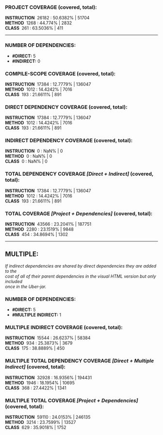 ### PROJECT COVERAGE (covered, total):  
**INSTRUCTION** &nbsp;26182 : 50.6382% | 51704  
**METHOD** &nbsp;1268 : 44.774% | 2832  
**CLASS** &nbsp;261 : 63.5036% | 411  
  
----------------------------------------------------------------  
### **NUMBER OF DEPENDENCIES:**   
- **#DIRECT:** 5  
- **#INDIRECT:** 0  
### COMPILE-SCOPE COVERAGE (covered, total):  
**INSTRUCTION** &nbsp;17384 : 12.7779% | 136047  
**METHOD** &nbsp;1012 : 14.4242% | 7016  
**CLASS** &nbsp;193 : 21.6611% | 891  
  
### DIRECT DEPENDENCY COVERAGE (covered, total):  
**INSTRUCTION** &nbsp;17384 : 12.7779% | 136047  
**METHOD** &nbsp;1012 : 14.4242% | 7016  
**CLASS** &nbsp;193 : 21.6611% | 891  
  
### INDIRECT DEPENDENCY COVERAGE (covered, total):  
**INSTRUCTION** &nbsp;0 : NaN% | 0  
**METHOD** &nbsp;0 : NaN% | 0  
**CLASS** &nbsp;0 : NaN% | 0  
  
### TOTAL DEPENDENCY COVERAGE _[Direct + Indirect]_ (covered, total):  
**INSTRUCTION** &nbsp;17384 : 12.7779% | 136047  
**METHOD** &nbsp;1012 : 14.4242% | 7016  
**CLASS** &nbsp;193 : 21.6611% | 891  
  
### TOTAL COVERAGE _[Project + Dependencies]_ (covered, total):  
**INSTRUCTION** &nbsp;43566 : 23.2041% | 187751  
**METHOD** &nbsp;2280 : 23.1519% | 9848  
**CLASS** &nbsp;454 : 34.8694% | 1302  
  
----------------------------------------------------------------  
## MULTIPLE:  
_If indirect dependencies are shared by direct dependencies they are added to the  
cost of all of their parent dependencies in the visual HTML version but only included  
once in the Uber-jar._  
### **NUMBER OF DEPENDENCIES:**   
- **#DIRECT:** 5  
- **#MULTIPLE INDIRECT:** 1  
### MULTIPLE INDIRECT COVERAGE (covered, total):  
**INSTRUCTION** &nbsp;15544 : 26.6237% | 58384  
**METHOD** &nbsp;934 : 25.3873% | 3679  
**CLASS** &nbsp;175 : 38.8889% | 450  
  
### MULTIPLE TOTAL DEPENDENCY COVERAGE _[Direct + Multiple Indirect]_ (covered, total):  
**INSTRUCTION** &nbsp;32928 : 16.9356% | 194431  
**METHOD** &nbsp;1946 : 18.1954% | 10695  
**CLASS** &nbsp;368 : 27.4422% | 1341  
  
### MULTIPLE TOTAL COVERAGE _[Project + Dependencies]_ (covered, total):  
**INSTRUCTION** &nbsp;59110 : 24.0153% | 246135  
**METHOD** &nbsp;3214 : 23.7599% | 13527  
**CLASS** &nbsp;629 : 35.9018% | 1752  
